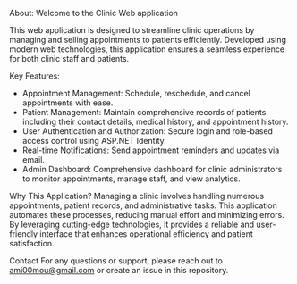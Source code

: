 About:
Welcome to the Clinic Web application

This web application is designed to streamline clinic operations by managing and selling appointments to patients efficiently. Developed using modern web technologies, this application ensures a seamless experience for both clinic staff and patients.

Key Features:
- Appointment Management: Schedule, reschedule, and cancel appointments with ease.
- Patient Management: Maintain comprehensive records of patients including their contact details, medical history, and appointment history.
- User Authentication and Authorization: Secure login and role-based access control using ASP.NET Identity.
- Real-time Notifications: Send appointment reminders and updates via email.
- Admin Dashboard: Comprehensive dashboard for clinic administrators to monitor appointments, manage staff, and view analytics.

Why This Application?
Managing a clinic involves handling numerous appointments, patient records, and administrative tasks. This application automates these processes, reducing manual effort and minimizing errors. By leveraging cutting-edge technologies, it provides a reliable and user-friendly interface that enhances operational efficiency and patient satisfaction.

Contact
For any questions or support, please reach out to ami00mou@gmail.com or create an issue in this repository.
